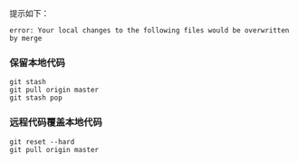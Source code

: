 提示如下：

```git
error: Your local changes to the following files would be overwritten by merge
```



### 保留本地代码

```
git stash
git pull origin master
git stash pop
```



### 远程代码覆盖本地代码

```
git reset --hard
git pull origin master
```

